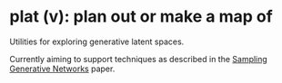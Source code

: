 # plat (v): plan out or make a map of

Utilities for exploring generative latent spaces.

Currently aiming to support techniques as described in the
[Sampling Generative Networks](http://arxiv.org/abs/1609.04468) paper.


